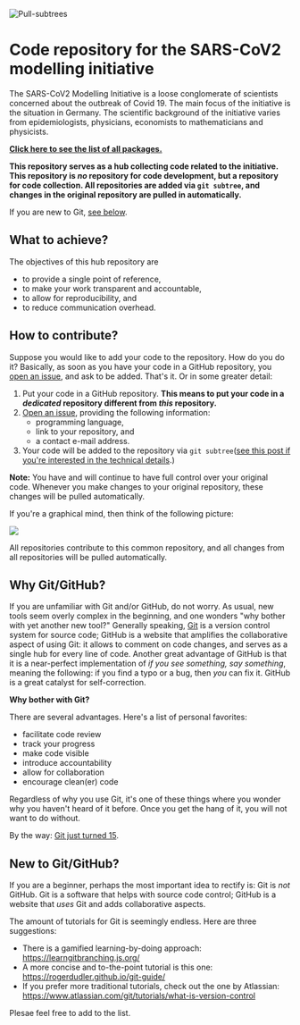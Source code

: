 ![Pull-subtrees](https://github.com/timueh/sars-cov2-modelling-initiative/workflows/Pull-subtrees/badge.svg)

# Code repository for the SARS-CoV2 modelling initiative

The SARS-CoV2 Modelling Initiative is a loose conglomerate of scientists concerned about the outbreak of Covid 19.
The main focus of the initiative is the situation in Germany.
The scientific background of the initiative varies from epidemiologists, physicians, economists to mathematicians and physicists.

[__Click here to see the list of all packages.__](list-of-packages.md)

__This repository serves as a hub collecting code related to the initiative.
This repository is *no* repository for code development, but a repository for code collection.
All repositories are added via `git subtree`, and changes in the original repository are pulled in automatically.__

If you are new to Git, [see below](#why-git/github).

## What to achieve?

The objectives of this hub repository are

- to provide a single point of reference,
- to make your work transparent and accountable,
- to allow for reproducibility, and
- to reduce communication overhead.

## How to contribute?

Suppose you would like to add your code to the repository.
How do you do it?
Basically, as soon as you have your code in a GitHub repository, you [open an issue](https://github.com/timueh/sars-cov2-modelling-initiative/issues/new), and ask to be added. That's it.
Or in some greater detail:

1. Put your code in a GitHub repository. __This means to put your code in a *dedicated* repository different from *this* repository.__
2. [Open an issue](https://github.com/timueh/sars-cov2-modelling-initiative/issues/new), providing the following information:
    - programming language,
    - link to your repository, and
    - a contact e-mail address.
3. Your code will be added to the repository via `git subtree`([see this post if you're interested in the technical details](https://codewinsarguments.co/2016/05/01/git-submodules-vs-git-subtrees/).)

__Note:__ You have and will continue to have full control over your original code. Whenever you make changes to your original repository, these changes will be pulled automatically.

If you're a graphical mind, then think of the following picture:

[![](https://mermaid.ink/img/eyJjb2RlIjoiZ3JhcGggTFI7XG4gICAgbXBjMShSZXBvc2l0b3J5IDEpOjo6c29sdmVyIC0tPiBnZW5lcmF0b3I7XG4gICAgbXBjMihSZXBvc2l0b3J5IDIpOjo6c29sdmVyIC0tPiBnZW5lcmF0b3I7XG4gICAgbXBjZG90KC4uLik6Ojpzb2x2ZXIgLS0-IGdlbmVyYXRvcjtcbiAgICBtcGNuKFlvdXIgUmVwb3NpdG9yeSk6OjpjYXNlLWZpbGUteCAtLT4gZ2VuZXJhdG9yKFJlcG9zaXRvcnkgb2YgU0FSUy1Db1YyIG1vZGVsbGluZyBpbml0aWF0aXZlKTtcbiAgICBcbiAgICBjbGFzc0RlZiBjYXNlLWZpbGUteCBmaWxsOiNiYmJiYmI7XG4gICAgY2xhc3NEZWYgc29sdmVyIGZpbGw6I0ZGQUEzMzsiLCJtZXJtYWlkIjp7InRoZW1lIjoiZGVmYXVsdCJ9LCJ1cGRhdGVFZGl0b3IiOmZhbHNlfQ)](https://mermaid-js.github.io/mermaid-live-editor/#/edit/eyJjb2RlIjoiZ3JhcGggTFI7XG4gICAgbXBjMShSZXBvc2l0b3J5IDEpOjo6c29sdmVyIC0tPiBnZW5lcmF0b3I7XG4gICAgbXBjMihSZXBvc2l0b3J5IDIpOjo6c29sdmVyIC0tPiBnZW5lcmF0b3I7XG4gICAgbXBjZG90KC4uLik6Ojpzb2x2ZXIgLS0-IGdlbmVyYXRvcjtcbiAgICBtcGNuKFlvdXIgUmVwb3NpdG9yeSk6OjpjYXNlLWZpbGUteCAtLT4gZ2VuZXJhdG9yKFJlcG9zaXRvcnkgb2YgU0FSUy1Db1YyIG1vZGVsbGluZyBpbml0aWF0aXZlKTtcbiAgICBcbiAgICBjbGFzc0RlZiBjYXNlLWZpbGUteCBmaWxsOiNiYmJiYmI7XG4gICAgY2xhc3NEZWYgc29sdmVyIGZpbGw6I0ZGQUEzMzsiLCJtZXJtYWlkIjp7InRoZW1lIjoiZGVmYXVsdCJ9LCJ1cGRhdGVFZGl0b3IiOmZhbHNlfQ)

All repositories contribute to this common repository, and all changes from all repositories will be pulled automatically.

## Why Git/GitHub?

If you are unfamiliar with Git and/or GitHub, do not worry.
As usual, new tools seem overly complex in the beginning, and one wonders "why bother with yet another new tool?"
Generally speaking, [Git](https://en.wikipedia.org/wiki/Git) is a version control system for source code;
GitHub is a website that amplifies the collaborative aspect of using Git: it allows to comment on code changes, and serves as a single hub for every line of code.
Another great advantage of GitHub is that it is a near-perfect implementation of *if you see something, say something*, meaning the following: if you find a typo or a bug, then *you* can fix it.
GitHub is a great catalyst for self-correction.

__Why bother with Git?__

There are several advantages.
Here's a list of personal favorites:
- facilitate code review
- track your progress
- make code visible
- introduce accountability
- allow for collaboration
- encourage clean(er) code

Regardless of why you use Git, it's one of these things where you wonder why you haven't heard of it before.
Once you get the hang of it, you will not want to do without.

By the way: [Git just turned 15](https://www.heise.de/developer/meldung/15-Jahre-Git-Die-Versionsverwaltung-fuer-Quellcode-hat-Wurzeln-geschlagen-4698023.html). 

## New to Git/GitHub?

If you are a beginner, perhaps the most important idea to rectify is: Git is *not* GitHub.
Git is a software that helps with source code control; GitHub is a website that *uses* Git and adds collaborative aspects.

The amount of tutorials for Git is seemingly endless.
Here are three suggestions:
- There is a gamified learning-by-doing approach: https://learngitbranching.js.org/
- A more concise and to-the-point tutorial is this one: https://rogerdudler.github.io/git-guide/
- If you prefer more traditional tutorials, check out the one by Atlassian: https://www.atlassian.com/git/tutorials/what-is-version-control

Plesae feel free to add to the list.


